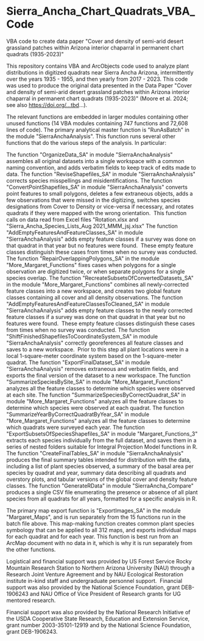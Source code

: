 # Sierra_Ancha_Chart_Quadrats_VBA_Code
VBA code to create data paper "Cover and density of semi-arid desert grassland patches within Arizona interior chaparral in permanent chart quadrats (1935-2023)"

This repository contains VBA and ArcObjects code used to analyze plant distributions in digitized quadrats near Sierra Ancha Arizona, intermittently over the years 1935 - 1955, and then yearly from 2017 - 2023. This code was used to produce the original data presented in the Data Paper "Cover and density of semi-arid desert grassland patches within Arizona interior chaparral in permanent chart quadrats (1935-2023)" (Moore et al. 2024; see also https://doi.org/...tbd...).

The relevant functions are embedded in larger modules containing other unused functions (14 VBA modules containing 747 functions and 72,608 lines of code). The primary analytical master function is "RunAsBatch" in the module "SierraAnchaAnalysis". This function runs several other functions that do the various steps of the analysis. In particular:

The function "OrganizeData_SA" in module "SierraAnchaAnalysis" assembles all original datasets into a single workspace with a common naming convention, and adds verbatim fields to keep track of edits made to data.
The function "ReviseShapefiles_SA" in module "SierraAnchaAnalysis" corrects species misspellings and misidentifications.
The function "ConvertPointShapefiles_SA" in module "SierraAnchaAnalysis" converts point features to small polygons, deletes a few extraneous objects, adds a few observations that were missed in the digitizing, switches species designations from Cover to Density or vice-versa if necessary, and rotates quadrats if they were mapped with the wrong orientation.  This function calls on data read from Excel files "Rotation.xlsx and "Sierra_Ancha_Species_Lists_Aug 2021_MMM_jsj.xlsx"
The function "AddEmptyFeaturesAndFeatureClasses_SA" in module "SierraAnchaAnalysis" adds empty feature classes if a survey was done on that quadrat in that year but no features were found.  These empty feature classes distinguish these cases from times when no survey was conducted.
The function "RepairOverlappingPolygons_SA" in the module "More_Margaret_Functions" fixes cases when polygons for a single observation are digitized twice, or when separate polygons for a single species overlap.
The function "RecreateSubsetsOfConvertedDatasets_SA" in the module "More_Margaret_Functions" combines all newly-corrected feature classes into a new workspace, and creates two global feature classes containing all cover and all density observations.
The function "AddEmptyFeaturesAndFeatureClassesToCleaned_SA" in module "SierraAnchaAnalysis" adds empty feature classes to the newly corrected feature classes if a survey was done on that quadrat in that year but no features were found.  These empty feature classes distinguish these cases from times when no survey was conducted.
The function "ShiftFinishedShapefilesToCoordinateSystem_SA" in module "SierraAnchaAnalysis" correctly georeferences all feature classes and saves to a new workspace.  Prior to this step all plant locations were in a local 1-square-meter coordinate system based on the 1-square-meter quadrat.
The function "ExportFinalDataset_SA" in module "SierraAnchaAnalysis" removes extraneous and verbatim fields, and exports the final version of the dataset to a new workspace.
The function "SummarizeSpeciesBySite_SA" in module "More_Margaret_Functions" analyzes all the feature classes to determine which species were observed at each site.
The function "SummarizeSpeciesByCorrectQuadrat_SA" in module "More_Margaret_Functions" analyzes all the feature classes to determine which species were observed at each quadrat.
The function "SummarizeYearByCorrectQuadratByYear_SA" in module "More_Margaret_Functions" analyzes all the feature classes to determine which quadrats were surveyed each year.
The function "ExportSubsetsOfSpeciesShapefiles_SA" in module "Margaret_Functions_3" extracts each species individually from the full dataset, and saves them in a series of nested folders suitable for Integral Projection Model functions in R.
The function "CreateFinalTables_SA" in module "SierraAnchaAnalysis" produces the final summary tables intended for distribution with the data, including a list of plant species observed, a summary of the basal area per species by quadrat and year, summary data describing all quadrats and overstory plots, and tabular versions of the global cover and density feature classes.
The function "GenerateRData" in module "SierraAncha_Compare" produces a single CSV file enumerating the presence or absence of all plant species from all quadrats for all years, formatted for a specific analysis in R.

The primary map export function is "ExportImages_SA" in the module "Margaret_Maps", and is run separately from the 15 functions run in the batch file above. This map-making function creates common plant species symbology that can be applied to all 312 maps, and exports individual maps for each quadrat and for each year. This function is best run from an ArcMap document with no data in it, which is why it is run separately from the other functions.

Logistical and financial support was provided by US Forest Service Rocky Mountain Research Station to Northern Arizona University (NAU) through a Research Joint Venture Agreement and by NAU Ecological Restoration institute in-kind staff and undergraduate personnel support.  Financial support was also provided by the National Science Foundation, grant DEB-1906243 and NAU Office of Vice President of Research grants for UG mentored research.

Financial support was also provided by the National Research Initiative of the USDA Cooperative State Research, Education and Extension Service, grant number 2003-35101-12919 and by the National Science Foundation, grant DEB-1906243.
